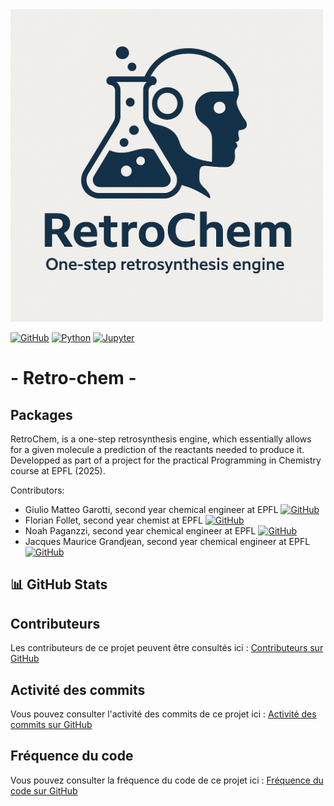 <img width="500" alt="logo" src="https://github.com/Flo-fllt/Projet_chem/blob/main/Images/logo.png?raw=true">

[![GitHub](https://img.shields.io/badge/github-%23121011.svg?style=for-the-badge&logo=github&logoColor=white)](https://github.com/ThomasCsson/MASSIVEChem)
[![Python](https://img.shields.io/badge/Python-FFD43B?style=for-the-badge&logo=python&logoColor=blue)](https://www.python.org/)
[![Jupyter](https://img.shields.io/badge/Jupyter-F37626.svg?&style=for-the-badge&logo=Jupyter&logoColor=purple)](https://jupyter.org/)

# -         Retro-chem       -

## Packages 

RetroChem, is a one-step retrosynthesis engine, which essentially allows for a given molecule a prediction of the reactants needed to produce it. Developped as part of a project for the practical Programming in Chemistry course at EPFL (2025). 

Contributors:
- Giulio Matteo Garotti, second year chemical engineer at EPFL [![GitHub](https://img.shields.io/badge/GitHub-Giulio--grt-181717.svg?style=flat&logo=github)](http://github.com/Giulio-grt)
- Florian Follet, second year chemist at EPFL [![GitHub](https://img.shields.io/badge/GitHub-Flo--fllt-181717.svg?style=flat&logo=github)](https://github.com/Flo-fllt)
- Noah Paganzzi, second year chemical engineer at EPFL [![GitHub](https://img.shields.io/badge/GitHub-Noah--Paga-181717.svg?style=flat&logo=github)](https://github.com/Noah-Paga)
- Jacques Maurice Grandjean, second year chemical engineer at EPFL [![GitHub](https://img.shields.io/badge/GitHub-JacquesGrandjean-181717.svg?style=flat&logo=github)](https://github.com/JacquesGrandjean)


## 📊 GitHub Stats

## Contributeurs

Les contributeurs de ce projet peuvent être consultés ici : [Contributeurs sur GitHub](https://github.com/Flo-fllt/repository/graphs/contributors)

## Activité des commits

Vous pouvez consulter l'activité des commits de ce projet ici : [Activité des commits sur GitHub](https://github.com/Flo-fllt/repository/graphs/commit-activity)

## Fréquence du code

Vous pouvez consulter la fréquence du code de ce projet ici : [Fréquence du code sur GitHub](https://github.com/Flo-fllt/repository/graphs/code-frequency)


